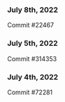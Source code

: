 ### July 8th, 2022

Commit #22467

### July 5th, 2022

Commit #314353


### July 4th, 2022

Commit #72281
